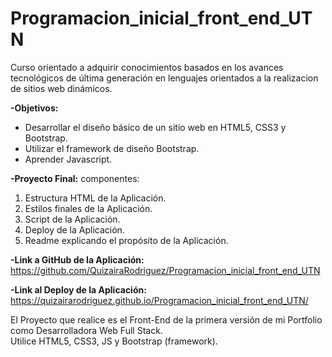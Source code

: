 # Programacion_inicial_front_end_UTN

Curso orientado a adquirir conocimientos basados en los avances tecnológicos de última generación en lenguajes orientados a la realizacion de sitios web dinámicos.

<b>-Objetivos:</b>

<ul><li>Desarrollar el diseño básico de un sitio web en HTML5, CSS3 y Bootstrap.</li>
<li>Utilizar el framework de diseño Bootstrap.</li>
<li>Aprender Javascript.</li></ul>

<b>-Proyecto Final:</b> componentes:

<ol> 
<li>Estructura HTML de la Aplicación.</li>
<li>Estilos finales de la Aplicación.</li>
<li>Script de la Aplicación.</li>
<li>Deploy de la Aplicación.</li>
<li>Readme explicando el propósito de la Aplicación.</li></ol>

<b>-Link a GitHub de la Aplicación:</b>
<br>
https://github.com/QuizairaRodriguez/Programacion_inicial_front_end_UTN

<b>-Link al Deploy de la Aplicación:</b>
<br>
https://quizairarodriguez.github.io/Programacion_inicial_front_end_UTN/

El Proyecto que realice es el Front-End de la primera versión de mi Portfolio como Desarrolladora Web Full Stack. 
<br>
Utilice HTML5, CSS3, JS y Bootstrap (framework).
